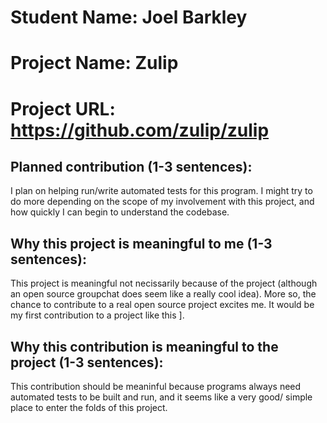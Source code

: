 
# Student Name: Joel Barkley
# Project Name: Zulip
# Project URL: https://github.com/zulip/zulip

## Planned contribution (1-3 sentences):
I plan on helping run/write automated tests for this program.  I might try to do more depending on the scope of my involvement with this project, and how quickly I can begin to understand the codebase.

## Why this project is meaningful to me (1-3 sentences):
This project is meaningful not necissarily because of the project (although an open source groupchat does seem like a really cool idea).  More so, the chance to contribute to a real open source project excites me.  It would be my first contribution to a project like this ].

## Why this contribution is meaningful to the project (1-3 sentences):
This contribution should be meaninful because programs always need automated tests to be built and run, and it seems like a very good/ simple place to enter the folds of this project.
